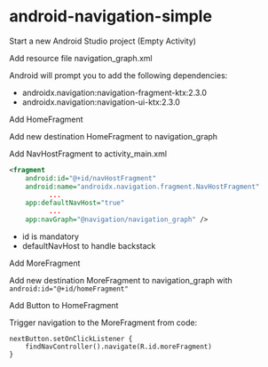 # android-navigation-simple

Start a new Android Studio project (Empty Activity)

Add resource file navigation_graph.xml

Android will prompt you to add the following dependencies:
- androidx.navigation:navigation-fragment-ktx:2.3.0
- androidx.navigation:navigation-ui-ktx:2.3.0

Add HomeFragment

Add new destination HomeFragment to navigation_graph

Add NavHostFragment to activity_main.xml

```xml
<fragment
    android:id="@+id/navHostFragment"
    android:name="androidx.navigation.fragment.NavHostFragment"
          ...
    app:defaultNavHost="true"
          ...
    app:navGraph="@navigation/navigation_graph" />
```

* id is mandatory
* defaultNavHost to handle backstack

Add MoreFragment

Add new destination MoreFragment to navigation_graph with <code>android:id="@+id/homeFragment"</code>

Add Button to HomeFragment

Trigger navigation to the MoreFragment from code:

    nextButton.setOnClickListener {
        findNavController().navigate(R.id.moreFragment)
    }
